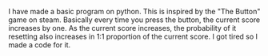 I have made a basic program on python. This is inspired by the "The Button" game on steam. Basically every time you press the button, the current score increases by one. As the current score increases, the probability of it resetting also increases in 1:1 proportion of the current score. I got tired so I made a code for it.
